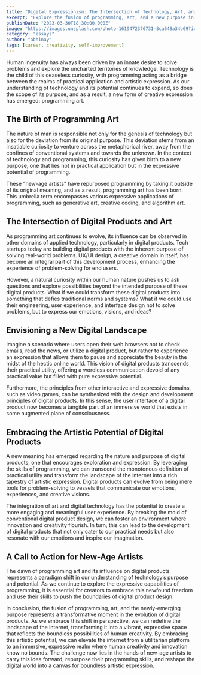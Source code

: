 ```yaml
---
title: "Digital Expressionism: The Intersection of Technology, Art, and Purpose."
excerpt: "Explore the fusion of programming, art, and a new purpose in digital products, transcending utility to create a vibrant, expressive internet."
publishDate: "2023-03-30T18:30:00.000Z"
image: "https://images.unsplash.com/photo-1619472376731-3ca648a34b69?ixlib=rb-4.0.3&ixid=M3wxMjA3fDB8MHxwaG90by1wYWdlfHx8fGVufDB8fHx8fA%3D%3D&auto=format&fit=crop&w=1920&q=100"
category: "essays"
author: "abhinay"
tags: [career, creativity, self-improvement]
---
```


Human ingenuity has always been driven by an innate desire to solve problems and explore the uncharted territories of knowledge. Technology is the child of this ceaseless curiosity, with programming acting as a bridge between the realms of practical application and artistic expression. As our understanding of technology and its potential continues to expand, so does the scope of its purpose, and as a result, a new form of creative expression has emerged: programming art.

## The Birth of Programming Art

The nature of man is responsible not only for the genesis of technology but also for the deviation from its original purpose. This deviation stems from an insatiable curiosity to venture across the metaphorical river, away from the confines of conventional systems and towards the unknown. In the context of technology and programming, this curiosity has given birth to a new purpose, one that lies not in practical application but in the expressive potential of programming.

These “new-age artists” have repurposed programming by taking it outside of its original meaning, and as a result, programming art has been born. This umbrella term encompasses various expressive applications of programming, such as generative art, creative coding, and algorithm art.

## The Intersection of Digital Products and Art

As programming art continues to evolve, its influence can be observed in other domains of applied technology, particularly in digital products. Tech startups today are building digital products with the inherent purpose of solving real-world problems. UX/UI design, a creative domain in itself, has become an integral part of this development process, enhancing the experience of problem-solving for end users.

However, a natural curiosity within our human nature pushes us to ask questions and explore possibilities beyond the intended purpose of these digital products. What if we could transform these digital products into something that defies traditional norms and systems? What if we could use their engineering, user experience, and interface design not to solve problems, but to express our emotions, visions, and ideas?

## Envisioning a New Digital Landscape

Imagine a scenario where users open their web browsers not to check emails, read the news, or utilize a digital product, but rather to experience an expression that allows them to pause and appreciate the beauty in the midst of the hectic online world. This vision of digital products transcends their practical utility, offering a wordless communication devoid of any practical value but filled with pure expressive potential.

Furthermore, the principles from other interactive and expressive domains, such as video games, can be synthesized with the design and development principles of digital products. In this sense, the user interface of a digital product now becomes a tangible part of an immersive world that exists in some augmented plane of consciousness.

## Embracing the Artistic Potential of Digital Products

A new meaning has emerged regarding the nature and purpose of digital products, one that encourages exploration and expression. By leveraging the skills of programming, we can transcend the monotonous definition of practical utility and transform the landscape of the internet into a rich tapestry of artistic expression. Digital products can evolve from being mere tools for problem-solving to vessels that communicate our emotions, experiences, and creative visions.

The integration of art and digital technology has the potential to create a more engaging and meaningful user experience. By breaking the mold of conventional digital product design, we can foster an environment where innovation and creativity flourish. In turn, this can lead to the development of digital products that not only cater to our practical needs but also resonate with our emotions and inspire our imagination.

## A Call to Action for New-Age Artists

The dawn of programming art and its influence on digital products represents a paradigm shift in our understanding of technology’s purpose and potential. As we continue to explore the expressive capabilities of programming, it is essential for creators to embrace this newfound freedom and use their skills to push the boundaries of digital product design.

In conclusion, the fusion of programming, art, and the newly-emerging purpose represents a transformative moment in the evolution of digital products. As we embrace this shift in perspective, we can redefine the landscape of the internet, transforming it into a vibrant, expressive space that reflects the boundless possibilities of human creativity. By embracing this artistic potential, we can elevate the internet from a utilitarian platform to an immersive, expressive realm where human creativity and innovation know no bounds. The challenge now lies in the hands of new-age artists to carry this idea forward, repurpose their programming skills, and reshape the digital world into a canvas for boundless artistic expression.
